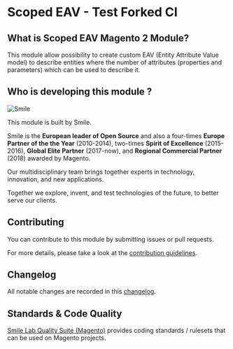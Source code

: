 Scoped EAV - Test Forked CI
========================

## What is Scoped EAV Magento 2 Module?

This module allow possibility to create custom EAV (Entity Attribute Value model) to describe entities where the number of attributes (properties and parameters) which can be used to describe it.

## Who is developing this module ?

![Smile](doc/static/smile.png)

This module is built by Smile.

Smile is the **European leader of Open Source** and also a four-times **Europe Partner of the the Year** (2010-2014), two-times **Spirit of Excellence** (2015-2016), **Global Elite Partner** (2017-now), and **Regional Commercial Partner** (2018) awarded by Magento.

Our multidisciplinary team brings together experts in technology, innovation, and new applications.

Together we explore, invent, and test technologies of the future, to better serve our clients.

## Contributing

You can contribute to this module by submitting issues or pull requests.

For more details, please take a look at the [contribution guidelines](CONTRIBUTING.md).

## Changelog

All notable changes are recorded in this [changelog](CHANGELOG.md).

## Standards & Code Quality

[Smile Lab Quality Suite (Magento)](https://github.com/Smile-SA/magento2-smilelab-quality-suite/) provides coding standards / rulesets that can be used on Magento projects.
